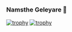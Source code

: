 ### Namsthe Geleyare 👋

<!--
**MadhuS-1605/MadhuS-1605** is a ✨ _special_ ✨ repository because its `README.md` (this file) appears on your GitHub profile.

Here are some ideas to get you started:

- 🔭 I’m currently working on ...
- 🌱 I’m currently learning ...
- 👯 I’m looking to collaborate on ...
- 🤔 I’m looking for help with ...
- 💬 Ask me about ...
- 📫 How to reach me: ...
- 😄 Pronouns: ...
- ⚡ Fun fact: ...
-->
[![trophy](https://github-profile-trophy.vercel.app/?username=MadhuS-1605)](https://github.com/ryo-ma/github-profile-trophy)
[![trophy](https://github-profile-trophy.vercel.app/?username=MadhuS-1605&theme=onedark)](https://github.com/ryo-ma/github-profile-trophy)
